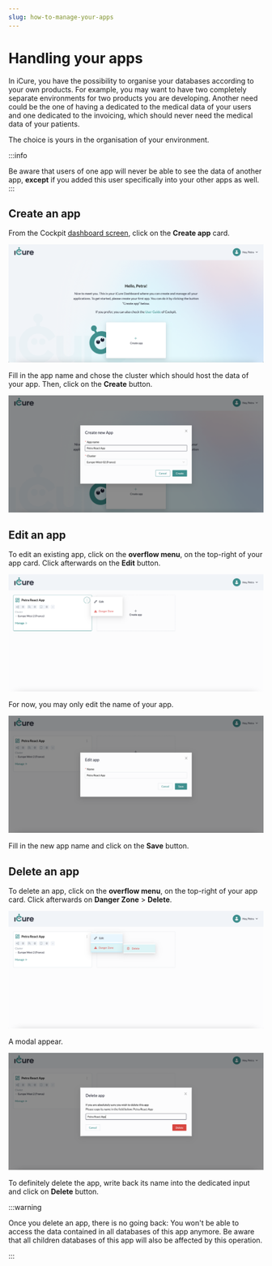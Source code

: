 ```yaml
---
slug: how-to-manage-your-apps
---
```


# Handling your apps
In iCure, you have the possibility to organise your databases according to your own products. 
For example, you may want to have two completely separate environments for two products you are developing.
Another need could be the one of having a dedicated to the medical data of your users and one
dedicated to the invoicing, which should never need the medical data of your patients. 

The choice is yours in the organisation of your environment. 

:::info

Be aware that users of one app will never be able to see the data of another app, __except__ if you added this user 
specifically into your other apps as well. 
:::


## Create an app

From the Cockpit [dashboard screen](https://cockpit.icure.cloud/dashboard), click on the **Create app** card.

![Create app card](./img/app-interactions/create-app-card.png)

Fill in the app name and chose the cluster which should host the data of your app. 
Then, click on the **Create** button.

![Create button](./img/app-interactions/create-button.png)


## Edit an app

To edit an existing app, click on the **overflow menu**, on the top-right of your 
app card. Click afterwards on the **Edit** button.

![Edit app option](./img/app-interactions/edit-app-option.png)

For now, you may only edit the name of your app.

![Save editing btn](./img/app-interactions/save-editing-btn.png)

Fill in the new app name and click on the **Save** button.

## Delete an app

To delete an app, click on the **overflow menu**, on the top-right of your
app card. Click afterwards on **Danger Zone** > **Delete**.

![Delete app option](./img/app-interactions/delete-app-option.png)

A modal appear.

![Delete btn](./img/app-interactions/delete-btn.png)

To definitely delete the app, write back its name into the dedicated input and click on **Delete** button.

:::warning

Once you delete an app, there is no going back: You won't be able to access the data contained in all databases of this app anymore.
Be aware that all children databases of this app will also be affected by this operation. 

:::
